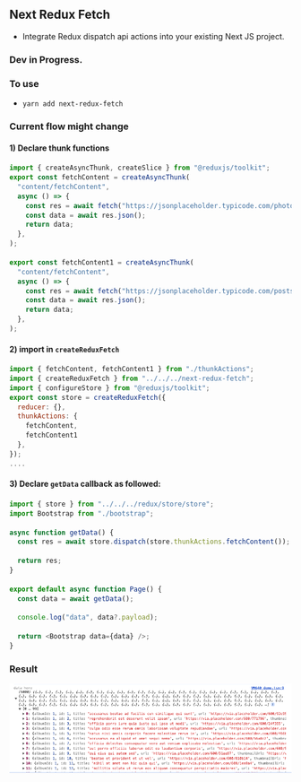## Next Redux Fetch

- Integrate Redux dispatch api actions into your existing Next JS project.

### Dev in Progress.

### To use

- `yarn add next-redux-fetch`

### Current flow might change

#### 1) Declare thunk functions

```javascript
import { createAsyncThunk, createSlice } from "@reduxjs/toolkit";
export const fetchContent = createAsyncThunk(
  "content/fetchContent",
  async () => {
    const res = await fetch("https://jsonplaceholder.typicode.com/photos");
    const data = await res.json();
    return data;
  },
);

export const fetchContent1 = createAsyncThunk(
  "content/fetchContent",
  async () => {
    const res = await fetch("https://jsonplaceholder.typicode.com/posts");
    const data = await res.json();
    return data;
  },
);
```

#### 2) import in `createReduxFetch`

```javascript
import { fetchContent, fetchContent1 } from "./thunkActions";
import { createReduxFetch } from "../../../next-redux-fetch";
import { configureStore } from "@reduxjs/toolkit";
export const store = createReduxFetch({
  reducer: {},
  thunkActions: {
    fetchContent,
    fetchContent1
  },
});
....
```

#### 3) Declare `getData` callback as followed:

```javascript
import { store } from "../../../redux/store/store";
import Bootstrap from "./bootstrap";

async function getData() {
  const res = await store.dispatch(store.thunkActions.fetchContent());

  return res;
}

export default async function Page() {
  const data = await getData();

  console.log("data", data?.payload);

  return <Bootstrap data={data} />;
}
```

### Result

![Alt text](image.png)
